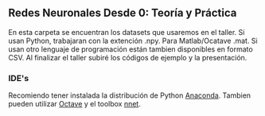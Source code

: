 ## Redes Neuronales Desde 0: Teoría y Práctica
En esta carpeta se encuentran los datasets que usaremos en el taller. Si usan Python, trabajaran con la extención .npy. Para Matlab/Ocatave .mat. Si usan otro lenguaje de programación están tambien disponibles en formato CSV. Al finalizar el taller subiré los códigos de ejemplo y la presentación.

### IDE's
Recomiendo tener instalada la distribución de Python [Anaconda](https://www.anaconda.com/distribution/). Tambien pueden utilizar [Octave](https://www.gnu.org/software/octave/download.html) y el toolbox [nnet](https://octave.sourceforge.io/nnet/). 
